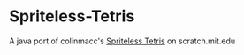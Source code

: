 # Spriteless-Tetris
A java port of colinmacc's [Spriteless Tetris](https://scratch.mit.edu/projects/434107175/) on scratch.mit.edu


